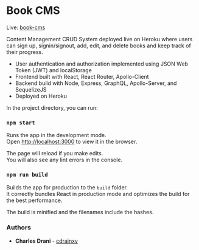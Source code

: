 # Book CMS

Live: [book-cms](https://book-cms.herokuapp.com)


Content Management CRUD System deployed live on Heroku where users can sign up, 
signin/signout, add, edit, and delete books and keep track of their progress. 

* User authentication and authorization implemented using JSON Web Token (JWT) 
and localStorage 
* Frontend built with React, React Router, Apollo-Client 
* Backend build with Node, Express, GraphQL, Apollo-Server, and
  SequelizeJS
* Deployed on Heroku

In the project directory, you can run:

### `npm start`

Runs the app in the development mode.<br>
Open [http://localhost:3000](http://localhost:3000) to view it in the browser.

The page will reload if you make edits.<br>
You will also see any lint errors in the console.

### `npm run build`

Builds the app for production to the `build` folder.<br>
It correctly bundles React in production mode and optimizes the build for the 
best performance.

The build is minified and the filenames include the hashes.<br>

### Authors

* **Charles Drani** - [cdrainxv](https://github.com/cdrainxv)
